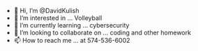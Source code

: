 - 👋 Hi, I’m @DavidKulish 
- 👀 I’m interested in ... Volleyball
- 🌱 I’m currently learning ... cybersecurity
- 💞️ I’m looking to collaborate on ... coding and other homework 
- 📫 How to reach me ... at 574-536-6002

<!---
DavidKulish/DavidKulish is a ✨ special ✨ repository because its `README.md` (this file) appears on your GitHub profile.
You can click the Preview link to take a look at your changes.
--->
